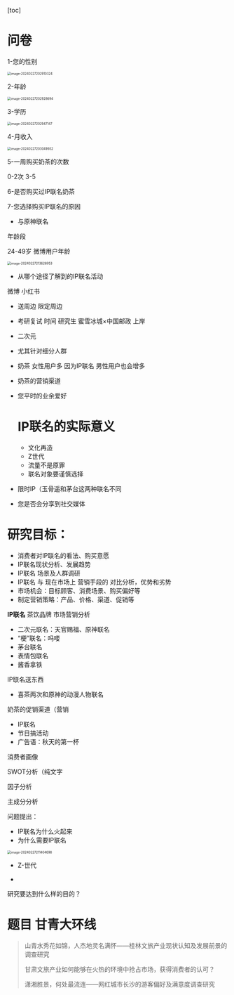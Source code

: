 [toc]



# 问卷



1-您的性别

<img src="/Users/dearr/Library/Application Support/typora-user-images/image-20240227202910324.png" alt="image-20240227202910324" style="zoom:50%;" />

2-年龄

<img src="/Users/dearr/Library/Application Support/typora-user-images/image-20240227202928694.png" alt="image-20240227202928694" style="zoom:50%;" />

3-学历

<img src="/Users/dearr/Library/Application Support/typora-user-images/image-20240227202947147.png" alt="image-20240227202947147" style="zoom:50%;" />

4-月收入

<img src="/Users/dearr/Library/Application Support/typora-user-images/image-20240227203049932.png" alt="image-20240227203049932" style="zoom:50%;" />

5-一周购买奶茶的次数

0-2次  3-5  

6-是否购买过IP联名奶茶



7-您选择购买IP联名的原因

- 与原神联名



年龄段

24-49岁 微博用户年龄

<img src="/Users/dearr/Library/Application Support/typora-user-images/image-20240227213626953.png" alt="image-20240227213626953" style="zoom:50%;" />



- 从哪个途径了解到的IP联名活动

微博 小红书

- 送周边 限定周边
- 考研复试 时间 研究生 蜜雪冰城×中国邮政 上岸
- 二次元
- 尤其针对细分人群
- 奶茶 女性用户多 因为IP联名 男性用户也会增多

- 奶茶的营销渠道

- 您平时的业余爱好

  # IP联名的实际意义

  - 文化再造
  - Z世代
  - 流量不是原罪
  - 联名对象要谨慎选择

- 限时IP（玉骨遥和茅台这两种联名不同

- 您是否会分享到社交媒体









# 研究目标：

- 消费者对IP联名的看法、购买意愿
- IP联名现状分析、发展趋势
- IP联名 场景及人群调研
- IP联名 与 现在市场上 营销手段的 对比分析，优势和劣势
- 市场机会：目标顾客、消费场景、购买偏好等
- 制定营销策略：产品、价格、渠道、促销等

**IP联名** 茶饮品牌 市场营销分析

- 二次元联名：天官赐福、原神联名
- “梗”联名：吗喽
- 茅台联名
- 表情包联名
- 酱香拿铁

IP联名送东西

- 喜茶两次和原神的动漫人物联名

奶茶的促销渠道（营销

- IP联名
- 节日搞活动
- 广告语：秋天的第一杯

消费者画像

SWOT分析（纯文字

因子分析

主成分分析





 问题提出：

- IP联名为什么火起来
- 为什么需要IP联名

<img src="/Users/dearr/Library/Application Support/typora-user-images/image-20240227211404698.png" alt="image-20240227211404698" style="zoom:50%;" />

- Z-世代 

- 

研究要达到什么样的目的？







# 题目 甘青大环线

> 山青水秀花如锦，人杰地灵名满怀——桂林文旅产业现状认知及发展前景的调查研究
>
> 甘肃文旅产业如何能够在火热的环境中抢占市场，获得消费者的认可？
>
> 潇湘胜景，何处最流连——网红城市长沙的游客偏好及满意度调查研究











